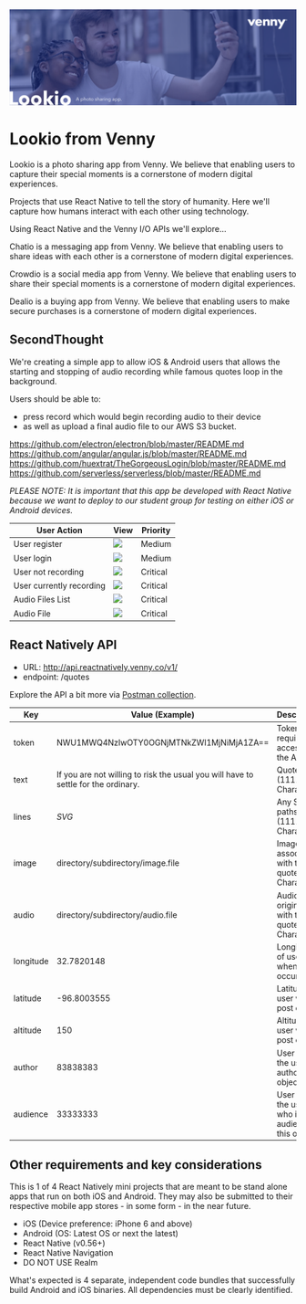 <img src="https://github.com/withvenny/venny-apps-photos-reactnative/blob/master/venny-io-apps-cover-lookio.png">

# Lookio from Venny

Lookio is a photo sharing app from Venny. We believe that enabling users to capture their special moments is a cornerstone of modern digital experiences.

Projects that use React Native to tell the story of humanity. Here we'll capture how humans interact with each other using technology.

Using React Native and the Venny I/O APIs we'll explore...

Chatio is a messaging app from Venny.	We believe that enabling users to share ideas with each other is a cornerstone of modern digital experiences.

Crowdio is a social media app from Venny.	We believe that enabling users to share their special moments is a cornerstone of modern digital experiences.

Dealio is a buying app from Venny.	We believe that enabling users to make secure purchases is a cornerstone of modern digital experiences.

## SecondThought
We're creating a simple app to allow iOS &amp; Android users that allows the starting and stopping of audio recording while famous quotes loop in the background.

Users should be able to:
* press record which would begin recording audio to their device
* as well as upload a final audio file to our AWS S3 bucket. 

https://github.com/electron/electron/blob/master/README.md
https://github.com/angular/angular.js/blob/master/README.md
https://github.com/huextrat/TheGorgeousLogin/blob/master/README.md
https://github.com/serverless/serverless/blob/master/README.md

_PLEASE NOTE: It is important that this app be developed with React Native because we want to deploy to our student group for testing on either iOS or Android devices._

|User Action|View|Priority|
|-|-|-|
|User register|<img src="https://github.com/reactnatively/react-secondthought/blob/master/secondthought-register.png" width="150">|Medium|
|User login|<img src="https://github.com/reactnatively/react-secondthought/blob/master/secondthought-login.png" width="150">|Medium|
|User not recording|<img src="https://github.com/reactnatively/react-secondthought/blob/master/secondthought-home-notrecording.png" width="150">|Critical|
|User currently recording|<img src="https://github.com/reactnatively/react-secondthought/blob/master/secondthought-home-recording.png" width="150">|Critical|
|Audio Files List|<img src="https://github.com/reactnatively/react-secondthought/blob/master/secondthought-files.png" width="150">|Critical|
|Audio File|<img src="https://github.com/reactnatively/react-secondthought/blob/master/secondthought-file.png" width="150">|Critical|

## React Natively API
* URL: http://api.reactnatively.venny.co/v1/
* endpoint: /quotes

Explore the API a bit more via [Postman collection](https://documenter.getpostman.com/view/2396336/RWToQdmz).

|Key|Value (Example)|Description|
|-|-|-|
|token|NWU1MWQ4NzIwOTY0OGNjMTNkZWI1MjNiMjA1ZA==|Token required for access to the API|
|text|If you are not willing to risk the usual you will have to settle for the ordinary.|Quote  (1111 Characters|
|lines|_SVG_|Any SVG paths (1111 Characters)|
|image|directory/subdirectory/image.file|Image file associated with the quote (255 Characters)|
|audio|directory/subdirectory/audio.file|Audio file originated with the quote (255 Characters)|
|longitude|32.7820148|Longitude of user when post occurs|
|latitude|-96.8003555|Latitude of user when post occurs|
|altitude|150|Altitude of user when post occurs|
|author|83838383|User ID of the user authoring object|
|audience|33333333|User ID of the user who is audience to this object|

## Other requirements and key considerations

This is 1 of 4 React Natively mini projects that are meant to be stand alone apps that run on both iOS and Android. They may also be submitted to their respective mobile app stores - in some form - in the near future.

- iOS (Device preference: iPhone 6 and above)
- Android (OS: Latest OS or next the latest)
- React Native (v0.56+)
- React Native Navigation
- DO NOT USE Realm

What's expected is 4 separate, independent code bundles that successfully build Android and iOS binaries. All dependencies must be clearly identified.